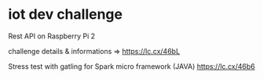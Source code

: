 # iot dev challenge
Rest API on Raspberry Pi 2

challenge details & informations => https://lc.cx/46bL

Stress test with gatling for Spark micro framework (JAVA) https://lc.cx/46b6
